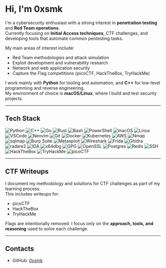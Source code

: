 # Hi, I'm 0xsmk

I'm a cybersecurity enthusiast with a strong interest in **penetration testing** and **Red Team operations**.  
Currently focusing on **Initial Access techniques**, CTF challenges, and developing tools that automate common pentesting tasks.  

My main areas of interest include:  
- Red Team methodologies and attack simulation  
- Exploit development and vulnerability research  
- Network and web application security  
- Capture the Flag competitions (picoCTF, HackTheBox, TryHackMe)  

I work mainly with **Python** for tooling and automation, and **C++** for low-level programming and reverse engineering.  
My environment of choice is **macOS/Linux**, where I build and test security projects.  

---

## Tech Stack

![Python](https://img.shields.io/badge/-Python-3776AB?style=flat&logo=python&logoColor=white) ![C++](https://img.shields.io/badge/-C++-00599C?style=flat&logo=c%2B%2B&logoColor=white) ![Go](https://img.shields.io/badge/-Go-00ADD8?style=flat&logo=go&logoColor=white) ![Rust](https://img.shields.io/badge/-Rust-000000?style=flat&logo=rust&logoColor=white) ![Bash](https://img.shields.io/badge/-Bash-4EAA25?style=flat&logo=gnu-bash&logoColor=white) ![PowerShell](https://img.shields.io/badge/-PowerShell-012456?style=flat&logo=powershell&logoColor=white) ![macOS](https://img.shields.io/badge/-macOS-000000?style=flat&logo=apple&logoColor=white) ![Linux](https://img.shields.io/badge/-Linux-FCC624?style=flat&logo=linux&logoColor=black) ![VSCode](https://img.shields.io/badge/-VSCode-007ACC?style=flat&logo=visual-studio-code&logoColor=white) ![Neovim](https://img.shields.io/badge/-Neovim-57A143?style=flat&logo=neovim&logoColor=white) ![Git](https://img.shields.io/badge/-Git-F05032?style=flat&logo=git&logoColor=white) ![Docker](https://img.shields.io/badge/-Docker-2496ED?style=flat&logo=docker&logoColor=white) ![Kubernetes](https://img.shields.io/badge/-Kubernetes-326CE5?style=flat&logo=kubernetes&logoColor=white) ![AWS](https://img.shields.io/badge/-AWS-FF9900?style=flat&logo=amazon-aws&logoColor=white) ![Nmap](https://img.shields.io/badge/-Nmap-2C2C2C?style=flat&logo=nmap&logoColor=white) ![sqlmap](https://img.shields.io/badge/-sqlmap-1A1A1A?style=flat&logo=sql&logoColor=white) ![Burp Suite](https://img.shields.io/badge/-Burp%20Suite-FF6C37?style=flat&logo=burp-suite&logoColor=white) ![Metasploit](https://img.shields.io/badge/-Metasploit-2C2C2C?style=flat&logo=metasploit&logoColor=white) ![Wireshark](https://img.shields.io/badge/-Wireshark-1679A7?style=flat&logo=wireshark&logoColor=white) ![Frida](https://img.shields.io/badge/-Frida-9B59B6?style=flat&logo=frida&logoColor=white) ![Ghidra](https://img.shields.io/badge/-Ghidra-6C6C6C?style=flat&logo=ghidra&logoColor=white) ![radare2](https://img.shields.io/badge/-radare2-DA1212?style=flat&logo=radare&logoColor=white) ![IDA](https://img.shields.io/badge/-IDA%20Pro-0F172A?style=flat&logo=ida&logoColor=white) ![x64dbg](https://img.shields.io/badge/-x64dbg-1F2937?style=flat&logo=xbox&logoColor=white) ![GPG](https://img.shields.io/badge/-GPG-4A5568?style=flat&logo=gpg&logoColor=white) ![OpenSSL](https://img.shields.io/badge/-OpenSSL-0096D6?style=flat&logo=openssl&logoColor=white) ![Postgres](https://img.shields.io/badge/-Postgres-316192?style=flat&logo=postgresql&logoColor=white) ![Redis](https://img.shields.io/badge/-Redis-D82C20?style=flat&logo=redis&logoColor=white) ![SSH](https://img.shields.io/badge/-SSH-0F172A?style=flat&logo=ssh&logoColor=white) ![HackTheBox](https://img.shields.io/badge/-HackTheBox-9FEF00?style=flat&logo=hackthebox&logoColor=black) ![TryHackMe](https://img.shields.io/badge/-TryHackMe-FF0000?style=flat&logo=tryhackme&logoColor=white) ![picoCTF](https://img.shields.io/badge/-picoCTF-000000?style=flat&logo=ctf&logoColor=white)


---

## CTF Writeups

I document my methodology and solutions for CTF challenges as part of my learning process.  
This includes writeups for:  
- picoCTF  
- HackTheBox  
- TryHackMe  

Flags are intentionally removed. I focus only on the **approach, tools, and reasoning** used to solve each challenge.

---

## Contacts

- GitHub: [0xsmk](https://github.com/0xsmk)
